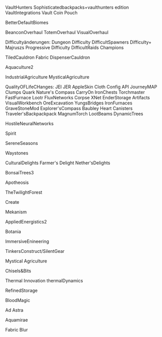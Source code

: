 VaultHunters
Sophisticatedbackpacks+vaulthunters edition
VaultIntegrations
Vault Coin Pouch


BetterDefaultBiomes

BeanconOverhaul
TotemOverhaul
VisualOverhaul

Difficultyänderungen:
Dungeon Difficulty
DifficultSpawners
Difficulty+
Majruszs Progressive Difficulty
DifficultRaids
Champions

TiledCauldron
Fabric DispenserCauldron

Aquaculture2

IndustrialAgriculture
MysticalAgriculture

QualityOFLifeCHanges:
JEI
JER
AppleSkin
Cloth Config API
JourneyMAP
Clumps
Quark
Nature's Compass
CarryOn
IronChests
Torchmaster
FastFurnace
Lootr
FluxNetworks
Corpse
XNet
EnderStorage
Artifacts
VisualWorkbench
OreExcavation
YungsBridges
IronFurnaces
GraveStoneMod
Explorer'sCompass
Baubley Heart Canisters
Traveler'sBackpackpack
MagnumTorch
LootBeams
DynamicTrees

HostileNeuralNetworks

Spirit

SereneSeasons

Waystones

CulturalDelights
Farmer's Delight
Nether'sDelights

BonsaiTrees3

Apotheosis

TheTwilightForest

Create

Mekanism

AppliedEnergistics2

Botania

ImmersiveEnineering

TinkersConstruct/SilentGear

Mystical Agriculture

Chisels&Bits

Thermal Innovation
thermalDynamics

RefinedStorage

BloodMagic

Ad Astra

Aquamirae


Fabric
Blur